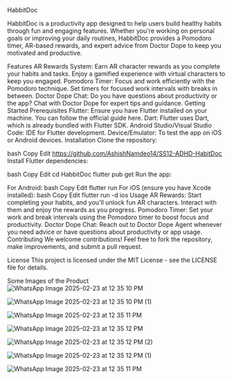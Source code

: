 HabbitDoc

HabbitDoc is a productivity app designed to help users build healthy habits through fun and engaging features. Whether you're working on personal goals or improving your daily routines, HabbitDoc provides a Pomodoro timer, AR-based rewards, and expert advice from Doctor Dope to keep you motivated and productive.

Features
AR Rewards System: Earn AR character rewards as you complete your habits and tasks. Enjoy a gamified experience with virtual characters to keep you engaged.
Pomodoro Timer: Focus and work efficiently with the Pomodoro technique. Set timers for focused work intervals with breaks in between.
Doctor Dope Chat: Do you have questions about productivity or the app? Chat with Doctor Dope for expert tips and guidance.
Getting Started
Prerequisites
Flutter: Ensure you have Flutter installed on your machine. You can follow the official guide here.
Dart: Flutter uses Dart, which is already bundled with Flutter SDK.
Android Studio/Visual Studio Code: IDE for Flutter development.
Device/Emulator: To test the app on iOS or Android devices.
Installation
Clone the repository:

bash
Copy
Edit
https://github.com/AshishNamdeo14/SS12-ADHD-HabitDoc
Install Flutter dependencies:

bash
Copy
Edit
cd HabbitDoc
flutter pub get
Run the app:

For Android:
bash
Copy
Edit
flutter run
For iOS (ensure you have Xcode installed):
bash
Copy
Edit
flutter run -d ios
Usage
AR Rewards: Start completing your habits, and you'll unlock fun AR characters. Interact with them and enjoy the rewards as you progress.
Pomodoro Timer: Set your work and break intervals using the Pomodoro timer to boost focus and productivity.
Doctor Dope Chat: Reach out to Doctor Dope Agent whenever you need advice or have questions about productivity or app usage.
Contributing
We welcome contributions! Feel free to fork the repository, make improvements, and submit a pull request.

License
This project is licensed under the MIT License - see the LICENSE file for details.

Some Images of the Product
![WhatsApp Image 2025-02-23 at 12 35 10 PM](https://github.com/user-attachments/assets/7dffbf4b-3261-4c41-a83a-99991662cda0)

![WhatsApp Image 2025-02-23 at 12 35 10 PM (1)](https://github.com/user-attachments/assets/863f3a52-a433-4905-b1b3-02c5c7760c6c)

![WhatsApp Image 2025-02-23 at 12 35 11 PM](https://github.com/user-attachments/assets/3e719c87-5e7f-40db-99a7-cf6ef9bf2966)

![WhatsApp Image 2025-02-23 at 12 35 12 PM](https://github.com/user-attachments/assets/46e523d4-1246-4542-9c75-174358ff98b2)

![WhatsApp Image 2025-02-23 at 12 35 12 PM (2)](https://github.com/user-attachments/assets/4c6265e7-4048-4391-925a-6c3ca38b88ae)

![WhatsApp Image 2025-02-23 at 12 35 12 PM (1)](https://github.com/user-attachments/assets/0e55eaf3-ade0-43a2-af1a-ba0e635b0f1b)

![WhatsApp Image 2025-02-23 at 12 35 11 PM](https://github.com/user-attachments/assets/b2b9fce0-d4e8-46dd-9f3f-3f784bca0947)











